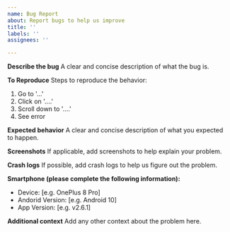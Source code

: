 ```yaml
---
name: Bug Report
about: Report bugs to help us improve
title: ''
labels: ''
assignees: ''

---
```


**Describe the bug**
A clear and concise description of what the bug is.

**To Reproduce**
Steps to reproduce the behavior:
1. Go to '...'
2. Click on '....'
3. Scroll down to '....'
4. See error

**Expected behavior**
A clear and concise description of what you expected to happen.

**Screenshots**
If applicable, add screenshots to help explain your problem.

**Crash logs**
If possible, add crash logs to help us figure out the problem.

**Smartphone (please complete the following information):**
 - Device: [e.g. OnePlus 8 Pro]
 - Andorid Version: [e.g. Android 10]
 - App Version: [e.g. v2.6.1]

**Additional context**
Add any other context about the problem here.
